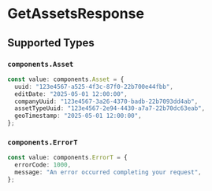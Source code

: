 # GetAssetsResponse


## Supported Types

### `components.Asset`

```typescript
const value: components.Asset = {
  uuid: "123e4567-a525-4f3c-87f0-22b700e44fbb",
  editDate: "2025-05-01 12:00:00",
  companyUuid: "123e4567-3a26-4370-badb-22b7093dd4ab",
  assetTypeUuid: "123e4567-2e94-4430-a7a7-22b70dc63eab",
  geoTimestamp: "2025-05-01 12:00:00",
};
```

### `components.ErrorT`

```typescript
const value: components.ErrorT = {
  errorCode: 1000,
  message: "An error occurred completing your request",
};
```

